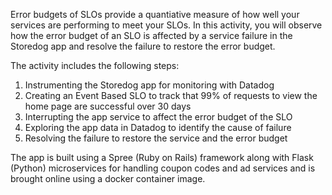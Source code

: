 Error budgets of SLOs provide a quantiative measure of how well your services are performing to meet your SLOs. In this activity, you will observe how the error budget of an SLO is affected by a service failure in the Storedog app and resolve the failure to restore the error budget.

The activity includes the following steps:
1. Instrumenting the Storedog app for monitoring with Datadog 
2. Creating an Event Based SLO to track that 99% of requests to view the home page are successful over 30 days 
3. Interrupting the app service to affect the error budget of the SLO
4. Exploring the app data in Datadog to identify the cause of failure 
5. Resolving the failure to restore the service and the error budget

The app is built using a Spree (Ruby on Rails) framework along with Flask (Python) microservices for handling coupon codes and ad services and is brought online using a docker container image.